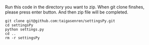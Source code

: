 Run this code in the directory you want to zip.
When git clone finshes, please press enter button.
And then zip file will be completed.

```
git clone git@github.com:taigasenren/settingsPy.git
cd settingsPy
python settings.py
cd ..
rm -r settingsPy
```

